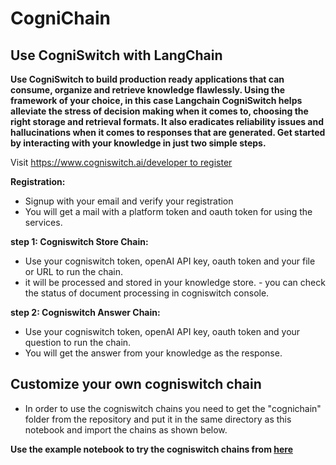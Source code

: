 # CogniChain
## Use CogniSwitch with LangChain

**Use CogniSwitch to build production ready applications that can consume, organize and retrieve knowledge flawlessly. Using the framework of your choice, in this case Langchain CogniSwitch helps alleviate the stress of decision making when it comes to, choosing the right storage and retrieval formats. It also eradicates reliability issues and hallucinations when it comes to responses that are generated. Get started by interacting with your knowledge in just two simple steps.**

Visit [https://www.cogniswitch.ai/developer to register](https://www.cogniswitch.ai/developer?utm_source=langchain&utm_medium=langchainbuild&utm_id=dev)

**Registration:** 
- Signup with your email and verify your registration 
- You will get a mail with a platform token and oauth token for using the services.

**step 1: Cogniswitch Store Chain:** 
- Use your cogniswitch token, openAI API key, oauth token and your file or URL to run the chain.  
- it will be processed and stored in your knowledge store.  - you can check the status of document processing in cogniswitch console. 

**step 2: Cogniswitch Answer Chain:**
- Use your cogniswitch token, openAI API key, oauth token and your question to run the chain.  
- You will get the answer from your knowledge as the response. 

## Customize your own cogniswitch chain

- In order to use the cogniswitch chains you need to get the "cognichain" folder from the repository and put it in the same directory as this notebook and import the chains as shown below.

**Use the example notebook to try the cogniswitch chains from [here](https://github.com/CogniSwitch/CogniChain/blob/main/notebooks/cogniswitch_chains.ipynb)**